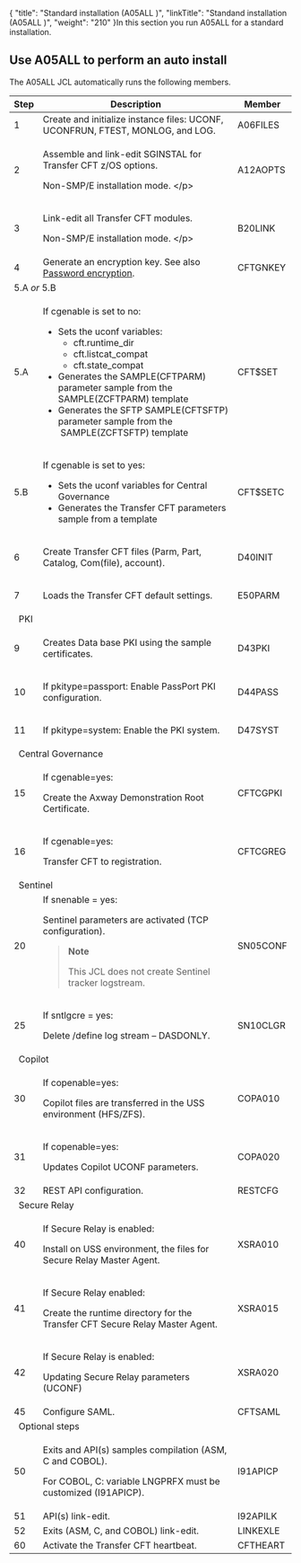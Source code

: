 {
    "title": "Standard installation (A05ALL )",
    "linkTitle": "Standand installation &#40;A05ALL &#41;",
    "weight": "210"
}In this section you run A05ALL for a standard installation.

## Use A05ALL to perform an auto install

The A05ALL JCL automatically runs the following members.

<table>
   <thead>
      <tr>
<th >Step         </th>
<th >Description         </th>
<th >Member         </th>
      </tr>
   </thead>
   <tbody>
      <tr>
         <td >1         </td>
         <td >Create and initialize instance files: UCONF, UCONFRUN, FTEST, MONLOG, and LOG.         </td>
         <td >A06FILES         </td>
      </tr>
      <tr>
         <td >2         </td>
         <td ><p>Assemble and link-edit SGINSTAL for Transfer CFT z/OS options.</p>
<p>Non-SMP/E installation mode.
                        &lt;/p&gt;</p>         </td>
         <td >A12AOPTS         </td>
      </tr>
      <tr>
         <td >3         </td>
         <td ><p>Link-edit all Transfer CFT modules.</p>
<p>Non-SMP/E installation mode.
                        &lt;/p&gt;</p>         </td>
         <td >B20LINK         </td>
      </tr>
      <tr>
         <td >4         </td>
         <td >Generate an encryption key. See also <a href="../t_customize_instance_zos#Password">Password encryption</a>.         </td>
         <td >CFTGNKEY         </td>
      </tr>
      <tr>
         <td colspan="3" >5.A <em>or</em> 5.B         </td>
      </tr>
      <tr>
         <td >5.A         </td>
         <td ><p>If cgenable is set to no:</p>
<ul>
<li>Sets the uconf variables:
<ul>
<li>          cft.runtime_dir</li>
<li>          cft.listcat_compat</li>
<li>          cft.state_compat</li>
</ul></li>
<li>Generates the SAMPLE(CFTPARM) parameter sample from the SAMPLE(ZCFTPARM) template</li>
<li>Generates the SFTP  SAMPLE(CFTSFTP) parameter sample from the  SAMPLE(ZCFTSFTP) template</li>
</ul>         </td>
         <td >CFT$SET         </td>
      </tr>
      <tr>
         <td >5.B         </td>
         <td ><p>If cgenable is set to yes:</p>
<ul>
<li>Sets the uconf variables for Central Governance</li>
<li>Generates the Transfer CFT parameters sample from a template</li>
</ul>         </td>
         <td >CFT$SETC         </td>
      </tr>
      <tr>
         <td >6         </td>
         <td ><p>Create Transfer CFT files (Parm, Part, Catalog, Com(file),       account).</p>         </td>
         <td >D40INIT         </td>
      </tr>
      <tr>
         <td >7         </td>
         <td ><p>Loads the Transfer CFT default settings.</p>         </td>
         <td >E50PARM         </td>
      </tr>
      <tr>
         <td colspan="2" >  PKI         </td>
         <td >          </td>
      </tr>
      <tr>
         <td >9         </td>
         <td ><p>Creates Data base PKI using the sample certificates.</p>         </td>
         <td >D43PKI         </td>
      </tr>
      <tr>
         <td >10         </td>
         <td ><p>If pkitype=passport: Enable PassPort PKI configuration.</p>         </td>
         <td >D44PASS         </td>
      </tr>
      <tr>
         <td >11         </td>
         <td ><p>If pkitype=system:   Enable the PKI system.                          </p>         </td>
         <td >D47SYST         </td>
      </tr>
      <tr>
         <td colspan="2" >   Central Governance         </td>
         <td >          </td>
      </tr>
      <tr>
         <td >15         </td>
         <td ><p>If cgenable=yes:</p>
<p>       Create the Axway Demonstration Root Certificate.</p>         </td>
         <td >CFTCGPKI         </td>
      </tr>
      <tr>
         <td >16         </td>
         <td ><p>If cgenable=yes:</p>
<p>         Transfer CFT to registration.                          </p>         </td>
         <td >CFTCGREG         </td>
      </tr>
      <tr>
         <td colspan="2" >   Sentinel         </td>
         <td >          </td>
      </tr>
      <tr>
         <td >20         </td>
         <td >If snenable = yes:
<p>         Sentinel parameters are activated (TCP configuration).</p>
<blockquote>
<p><strong>Note</strong></p>
<p>This JCL does not create Sentinel tracker logstream.</p>
</blockquote>         </td>
         <td >SN05CONF         </td>
      </tr>
      <tr>
         <td >25         </td>
         <td ><p>If sntlgcre = yes:</p>
<p>Delete /define log stream – DASDONLY.</p>         </td>
         <td >SN10CLGR         </td>
      </tr>
      <tr>
         <td colspan="2" >   Copilot         </td>
         <td >          </td>
      </tr>
      <tr>
         <td >30         </td>
         <td ><p>If copenable=yes:</p>
<p>Copilot files are transferred in the USS environment (HFS/ZFS).</p>         </td>
         <td >COPA010         </td>
      </tr>
      <tr>
         <td >31         </td>
         <td ><p>If copenable=yes:</p>
<p>Updates Copilot UCONF parameters.</p>         </td>
         <td >COPA020         </td>
      </tr>
      <tr>
         <td >32         </td>
         <td >REST API configuration.         </td>
         <td >RESTCFG         </td>
      </tr>
      <tr>
         <td colspan="2" >   Secure Relay         </td>
         <td >          </td>
      </tr>
      <tr>
         <td >40         </td>
         <td ><p>If Secure Relay is enabled:</p>
<p>         Install on USS environment, the files for Secure Relay Master Agent.</p>         </td>
         <td >XSRA010         </td>
      </tr>
      <tr>
         <td >41         </td>
         <td ><p>If Secure Relay enabled:</p>
<p>         Create the runtime directory for the Transfer CFT          Secure Relay Master Agent.</p>         </td>
         <td >XSRA015         </td>
      </tr>
      <tr>
         <td >42         </td>
         <td ><p>If Secure Relay is enabled:</p>
<p>         Updating Secure Relay parameters (UCONF)</p>         </td>
         <td >XSRA020         </td>
      </tr>
      <tr>
         <td >45         </td>
         <td >Configure SAML.         </td>
         <td >CFTSAML         </td>
      </tr>
      <tr>
         <td colspan="2" >   Optional steps         </td>
         <td >          </td>
      </tr>
      <tr>
         <td >50         </td>
         <td ><p>Exits and API(s) samples compilation (ASM, C and COBOL).</p>
<p>      For COBOL, C: variable LNGPRFX must be customized (I91APICP).</p>         </td>
         <td >I91APICP         </td>
      </tr>
      <tr>
         <td >51         </td>
         <td >API(s) link-edit.         </td>
         <td >I92APILK         </td>
      </tr>
      <tr>
         <td >52         </td>
         <td >Exits (ASM, C, and COBOL) link-edit.         </td>
         <td >LINKEXLE         </td>
      </tr>
      <tr>
         <td >60         </td>
         <td >Activate the Transfer CFT heartbeat.         </td>
         <td >CFTHEART         </td>
      </tr>
   </tbody>
</table>
